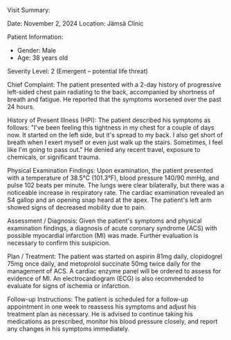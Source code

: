 Visit Summary:

Date: November 2, 2024
Location: Jämsä Clinic

Patient Information:
- Gender: Male
- Age: 38 years old

Severity Level: 2 (Emergent – potential life threat)

Chief Complaint:
The patient presented with a 2-day history of progressive left-sided chest pain radiating to the back, accompanied by shortness of breath and fatigue. He reported that the symptoms worsened over the past 24 hours.

History of Present Illness (HPI):
The patient described his symptoms as follows: "I've been feeling this tightness in my chest for a couple of days now. It started on the left side, but it's spread to my back. I also get short of breath when I exert myself or even just walk up the stairs. Sometimes, I feel like I'm going to pass out." He denied any recent travel, exposure to chemicals, or significant trauma.

Physical Examination Findings:
Upon examination, the patient presented with a temperature of 38.5°C (101.3°F), blood pressure 140/90 mmHg, and pulse 102 beats per minute. The lungs were clear bilaterally, but there was a noticeable increase in respiratory rate. The cardiac examination revealed an S4 gallop and an opening snap heard at the apex. The patient's left arm showed signs of decreased mobility due to pain.

Assessment / Diagnosis:
Given the patient's symptoms and physical examination findings, a diagnosis of acute coronary syndrome (ACS) with possible myocardial infarction (MI) was made. Further evaluation is necessary to confirm this suspicion.

Plan / Treatment:
The patient was started on aspirin 81mg daily, clopidogrel 75mg once daily, and metoprolol succinate 50mg twice daily for the management of ACS. A cardiac enzyme panel will be ordered to assess for evidence of MI. An electrocardiogram (ECG) is also recommended to evaluate for signs of ischemia or infarction.

Follow-up Instructions:
The patient is scheduled for a follow-up appointment in one week to reassess his symptoms and adjust his treatment plan as necessary. He is advised to continue taking his medications as prescribed, monitor his blood pressure closely, and report any changes in his symptoms immediately.